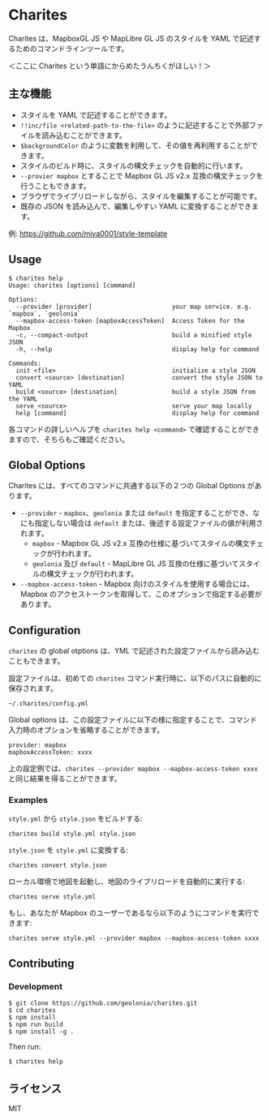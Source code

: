 # Charites

Charites は、MapboxGL JS や MapLibre GL JS のスタイルを YAML で記述するためのコマンドラインツールです。

＜ここに Charites という単語にからめたうんちくがほしい！＞

## 主な機能

* スタイルを YAML で記述することができます。
* `!!inc/file <related-path-to-the-file>` のように記述することで外部ファイルを読み込むことができます。
* `$backgroundColor` のように変数を利用して、その値を再利用することができます。
* スタイルのビルド時に、スタイルの構文チェックを自動的に行います。
* `--provier mapbox` とすることで Mapbox GL JS v2.x 互換の構文チェックを行うこともできます。
* ブラウザでライブリロードしながら、スタイルを編集することが可能です。
* 既存の JSON を読み込んで、編集しやすい YAML に変換することができます。

例: https://github.com/miya0001/style-template

## Usage

```
$ charites help
Usage: charites [options] [command]

Options:
  --provider [provider]                      your map service. e.g. `mapbox`, `geolonia`
  --mapbox-access-token [mapboxAccessToken]  Access Token for the Mapbox
  -c, --compact-output                       build a minified style JSON
  -h, --help                                 display help for command

Commands:
  init <file>                                initialize a style JSON
  convert <source> [destination]             convert the style JSON to YAML
  build <source> [destination]               build a style JSON from the YAML
  serve <source>                             serve your map locally
  help [command]                             display help for command
```

各コマンドの詳しいヘルプを `charites help <command>` で確認することができますので、そちらもご確認ください。

## Global Options

Charites には、すべてのコマンドに共通する以下の２つの Global Options があります。

* `--provider` - `mapbox`、`geolonia` または `default` を指定することができ、なにも指定しない場合は `default` または、後述する設定ファイルの値が利用されます。
  * `mapbox` - Mapbox GL JS v2.x 互換の仕様に基づいてスタイルの構文チェックが行われます。
  * `geolonia` 及び `default` - MapLibre GL JS 互換の仕様に基づいてスタイルの構文チェックが行われます。
* `--mapbox-access-token` - Mapbox 向けのスタイルを使用する場合には、Mapbox のアクセストークンを取得して、このオプションで指定する必要があります。

## Configuration

`charites` の global otptions は、YML で記述された設定ファイルから読み込むこともできます。

設定ファイルは、初めての `charites` コマンド実行時に、以下のパスに自動的に保存されます。

```
~/.charites/config.yml
```

Global options は、この設定ファイルに以下の様に指定することで、コマンド入力時のオプションを省略することができます。

```
provider: mapbox
mapboxAccessToken: xxxx
```

上の設定例では、`charites --provider mapbox --mapbox-access-token xxxx` と同じ結果を得ることができます。

### Examples

`style.yml` から `style.json` をビルドする:

```
charites build style.yml style.json
```

`style.json` を `style.yml` に変換する:

```
charites convert style.json
```

ローカル環境で地図を起動し、地図のライブリロードを自動的に実行する:

```
charites serve style.yml
```

もし、あなたが Mapbox のユーザーであるなら以下のようにコマンドを実行できます:

```
charites serve style.yml --provider mapbox --mapbox-access-token xxxx
```

## Contributing

### Development

```
$ git clone https://github.com/geolonia/charites.git
$ cd charites
$ npm install
$ npm run build
$ npm install -g .
```

Then run:

```
$ charites help
```

## ライセンス

MIT
